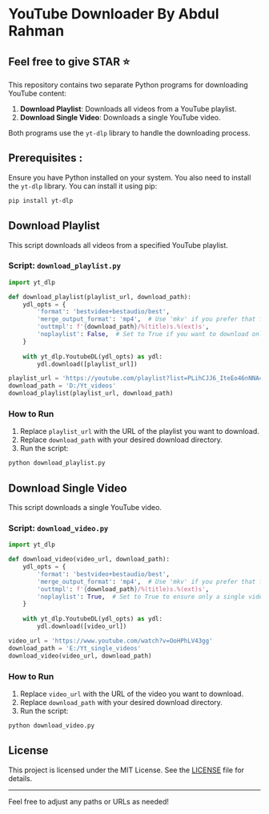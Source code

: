# YouTube Downloader By Abdul Rahman 

## Feel free to give STAR ⭐

This repository contains two separate Python programs for downloading YouTube content:

1. **Download Playlist**: Downloads all videos from a YouTube playlist.
2. **Download Single Video**: Downloads a single YouTube video.

Both programs use the `yt-dlp` library to handle the downloading process.

## Prerequisites :

Ensure you have Python installed on your system. You also need to install the `yt-dlp` library. You can install it using pip:

```bash
pip install yt-dlp
```

## Download Playlist

This script downloads all videos from a specified YouTube playlist.

### Script: `download_playlist.py`

```python
import yt_dlp

def download_playlist(playlist_url, download_path):
    ydl_opts = {
        'format': 'bestvideo+bestaudio/best',
        'merge_output_format': 'mp4',  # Use 'mkv' if you prefer that format
        'outtmpl': f'{download_path}/%(title)s.%(ext)s',
        'noplaylist': False,  # Set to True if you want to download only a single video
    }
    
    with yt_dlp.YoutubeDL(ydl_opts) as ydl:
        ydl.download([playlist_url])

playlist_url = 'https://youtube.com/playlist?list=PLihCJJ6_IteEo46nNNA4ksZw7ITDQ7nkS'
download_path = 'D:/Yt_videos'
download_playlist(playlist_url, download_path)
```

### How to Run

1. Replace `playlist_url` with the URL of the playlist you want to download.
2. Replace `download_path` with your desired download directory.
3. Run the script:

```bash
python download_playlist.py
```

## Download Single Video

This script downloads a single YouTube video.

### Script: `download_video.py`

```python
import yt_dlp

def download_video(video_url, download_path):
    ydl_opts = {
        'format': 'bestvideo+bestaudio/best',
        'merge_output_format': 'mp4',  # Use 'mkv' if you prefer that format
        'outtmpl': f'{download_path}/%(title)s.%(ext)s',
        'noplaylist': True,  # Set to True to ensure only a single video is downloaded
    }
    
    with yt_dlp.YoutubeDL(ydl_opts) as ydl:
        ydl.download([video_url])

video_url = 'https://www.youtube.com/watch?v=OoHPhLV43gg'
download_path = 'E:/Yt_single_videos'
download_video(video_url, download_path)
```

### How to Run

1. Replace `video_url` with the URL of the video you want to download.
2. Replace `download_path` with your desired download directory.
3. Run the script:

```bash
python download_video.py
```

## License

This project is licensed under the MIT License. See the [LICENSE](LICENSE) file for details.

---

Feel free to adjust any paths or URLs as needed!
